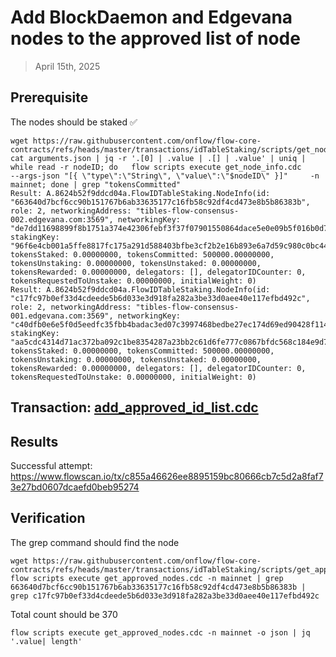 # Add BlockDaemon and Edgevana nodes to the approved list of node

> April 15th, 2025

## Prerequisite

The nodes should be staked :white_check_mark:
```shell
wget https://raw.githubusercontent.com/onflow/flow-core-contracts/refs/heads/master/transactions/idTableStaking/scripts/get_node_info.cdc
cat arguments.json | jq -r '.[0] | .value | .[] | .value' | uniq | while read -r nodeID; do   flow scripts execute get_node_info.cdc     --args-json "[{ \"type\":\"String\", \"value\":\"$nodeID\" }]"     -n mainnet; done | grep "tokensCommitted"
Result: A.8624b52f9ddcd04a.FlowIDTableStaking.NodeInfo(id: "663640d7bcf6cc90b151767b6ab33635177c16fb58c92df4cd473e8b5b86383b", role: 2, networkingAddress: "tibles-flow-consensus-002.edgevana.com:3569", networkingKey: "de7dd11698899f8b1751a374e42306febf3f37f07901550864dace5e0e09b5f016b0d784e07d73cd5ddfbd405fb33b810db438a3eb7db00ea8aa227d915013fc", stakingKey: "96f6e4cb001a5ffe8817fc175a291d588403bfbe3cf2b2e16b893e6a7d59c980c0bc442ab03911c003284fa96ec37b0017b7a4a9e83513f163d7c081fb578ee491e6a81e07cf6ac7222897c7975480737bf153eb2bc3bec528a8f618a37e77ba", tokensStaked: 0.00000000, tokensCommitted: 500000.00000000, tokensUnstaking: 0.00000000, tokensUnstaked: 0.00000000, tokensRewarded: 0.00000000, delegators: [], delegatorIDCounter: 0, tokensRequestedToUnstake: 0.00000000, initialWeight: 0)
Result: A.8624b52f9ddcd04a.FlowIDTableStaking.NodeInfo(id: "c17fc97b0ef33d4cdeede5b6d033e3d918fa282a3be33d0aee40e117efbd492c", role: 2, networkingAddress: "tibles-flow-consensus-001.edgevana.com:3569", networkingKey: "c40dfb0e6e5f0d5eedfc35fbb4badac3ed07c3997468bedbe27ec174d69ed90428f114569f334728353e4122707e1acdb6353807649ed57e135ce4b8e2a628a2", stakingKey: "aa5cdc4314d71ac372ba092c1be8354287a23bb2c61d6fe777c0867bfdc568c184e9d7bb8603a90efb216a5deb1be13206e502d0d3c6277d60c828ff399c6f1c884330566639dadc0e60d149a0fd101ae697116bc3a79109df8f011ecc4252f9", tokensStaked: 0.00000000, tokensCommitted: 500000.00000000, tokensUnstaking: 0.00000000, tokensUnstaked: 0.00000000, tokensRewarded: 0.00000000, delegators: [], delegatorIDCounter: 0, tokensRequestedToUnstake: 0.00000000, initialWeight: 0)
```


## Transaction: [add_approved_id_list.cdc](../../../../templates/add_approved_id_list.cdc)

## Results

Successful attempt: https://www.flowscan.io/tx/c855a46626ee8895159bc80666cb7c5d2a8faf73e27bd0607dcaefd0beb95274

## Verification

The grep command should find the node
```shell
wget https://raw.githubusercontent.com/onflow/flow-core-contracts/refs/heads/master/transactions/idTableStaking/scripts/get_approved_nodes.cdc
flow scripts execute get_approved_nodes.cdc -n mainnet | grep 663640d7bcf6cc90b151767b6ab33635177c16fb58c92df4cd473e8b5b86383b | grep c17fc97b0ef33d4cdeede5b6d033e3d918fa282a3be33d0aee40e117efbd492c
```

Total count should be 370
```shell
flow scripts execute get_approved_nodes.cdc -n mainnet -o json | jq '.value| length'
```
